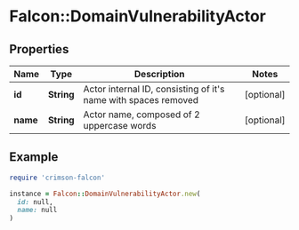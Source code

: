 # Falcon::DomainVulnerabilityActor

## Properties

| Name | Type | Description | Notes |
| ---- | ---- | ----------- | ----- |
| **id** | **String** | Actor internal ID, consisting of it&#39;s name with spaces removed | [optional] |
| **name** | **String** | Actor name, composed of 2 uppercase words | [optional] |

## Example

```ruby
require 'crimson-falcon'

instance = Falcon::DomainVulnerabilityActor.new(
  id: null,
  name: null
)
```

